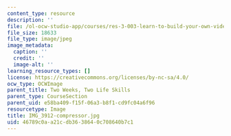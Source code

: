 ```yaml
---
content_type: resource
description: ''
file: /ol-ocw-studio-app/courses/res-3-003-learn-to-build-your-own-videogame-with-the-unity-game-engine-and-microsoft-kinect-january-iap-2017/46789c0aa21cdb3638640c708640b7c1_IMG_3912-compressor.jpg
file_size: 18633
file_type: image/jpeg
image_metadata:
  caption: ''
  credit: ''
  image-alt: ''
learning_resource_types: []
license: https://creativecommons.org/licenses/by-nc-sa/4.0/
ocw_type: OCWImage
parent_title: Two Weeks, Two Life Skills
parent_type: CourseSection
parent_uid: e58ba409-f15f-06a3-b8f1-cd9fc04a6f96
resourcetype: Image
title: IMG_3912-compressor.jpg
uid: 46789c0a-a21c-db36-3864-0c708640b7c1
---
```

